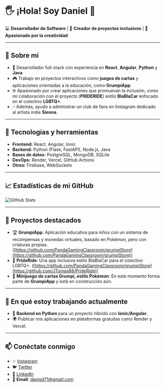 # 🖐️ ¡Hola! Soy **Daniel** 👋  
💻 **Desarrollador de Software** | 🌈 **Creador de proyectos inclusivos** | 🎨 **Apasionado por la creatividad**

---

## 📜 Sobre mí
- 🚀 Desarrollador full-stack con experiencia en **React**, **Angular**, **Python** y **Java** 
- 🎮 Trabajo en proyectos interactivos como **juegos de cartas** y aplicaciones orientadas a la educación, como **GrumpiApp**.  
- 🌐 Apasionado por crear aplicaciones que promuevan la inclusión, como mi colaboración con el proyecto (**PRIDERIDE**) estilo **BlaBlaCar** enfocado en el colectivo **LGBTQ+**.  
- 🎶 Además, ayudo a administrar un club de fans en Instagram dedicado al artista indie **Sienna**.  

---

## 🔧 Tecnologías y herramientas
- **Frontend:** React, Angular, Ionic  
- **Backend:** Python (Flask, FastAPI), Node.js, Java  
- **Bases de datos:** PostgreSQL, MongoDB, SQLite  
- **DevOps:** Render, Vercel, GitHub Actions  
- **Otros:** Firebase, WebSockets  

---

## 📈 Estadísticas de mi GitHub
<!-- Puedes usar servicios como https://github.com/anuraghazra/github-readme-stats para personalizar -->
![GitHub Stats](https://github-readme-stats.vercel.app/api?username=Daniel160490&show_icons=true&theme=radical)

---

## 🚧 Proyectos destacados
- 🏆 **GrumpiApp**: Aplicación educativa para niños con un sistema de recompensas y monedas virtuales, basado en Pokémon, pero con criaturas propias.
      ([https://github.com/PandaGamingClassroom/grumpiStore](https://github.com/PandaGamingClassroom/grumpiStore)) 
- 🚗 **PrideRide**: Una app inclusiva estilo BlaBlaCar para el colectivo LGBTQ+.
      ([https://github.com/PandaGamingClassroom/grumpiStore](https://github.com/JTomas88/PrideRide)) 
- 🎲 **Minijuego de cartas Grumpi, estilo Pokémon**: En este momento forma parte de **GrumpiApp** y está en construcción aún.  

---

## 🌟 En qué estoy trabajando actualmente
- 🤖 **Backend en Python** para un proyecto híbrido con **Ionic/Angular**.  
- 🌍 Publicar mis aplicaciones en plataformas gratuitas como Render y Vercel.  

---

## 📫 Conéctate conmigo
- ✨ [Instagram]([https://instagram.com/tuclubdefans](https://www.instagram.com/dani90gd/))  
- 🐦 [Twitter]([https://twitter.com/tuusuario](https://x.com/Dani9oGD))  
- 💼 [LinkedIn]([https://linkedin.com/in/tuusuario](https://www.linkedin.com/in/daniel-garc%C3%ADa-d%C3%ADaz-0a970862/))  
- 📧 **Email**: danigd71@gmail.com  
